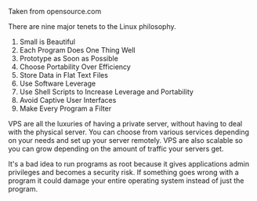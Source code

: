 Taken from opensource.com

There are nine major tenets to the Linux philosophy.

1. Small is Beautiful
2. Each Program Does One Thing Well
3. Prototype as Soon as Possible
4. Choose Portability Over Efficiency
5. Store Data in Flat Text Files
6. Use Software Leverage
7. Use Shell Scripts to Increase Leverage and Portability
8. Avoid Captive User Interfaces
9. Make Every Program a Filter

VPS are all the luxuries of having a private server, without having to deal with the physical server. You can choose from various services depending on your needs and set up your server remotely. VPS are also scalable so you can grow depending on the amount of traffic your servers get.

It's a bad idea to run programs as root because it gives applications admin privileges and becomes a security risk. If something goes wrong with a program it could damage your entire operating system instead of just the program.